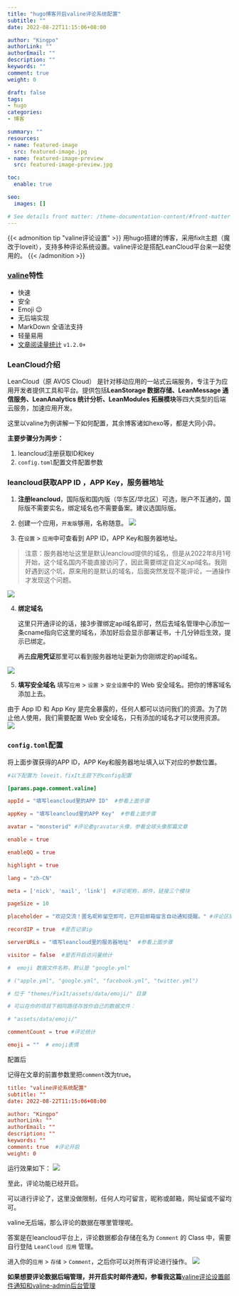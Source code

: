 ```yaml
---
title: "hugo博客开启valine评论系统配置"
subtitle: ""
date: 2022-08-22T11:15:06+08:00

author: "Kingpo"
authorLink: ""
authorEmail: ""
description: ""
keywords: ""
comment: true
weight: 0

draft: false
tags:
- hugo
categories:
- 博客

summary: ""
resources:
- name: featured-image
  src: featured-image.jpg
- name: featured-image-preview
  src: featured-image-preview.jpg

toc:
  enable: true

seo:
  images: []

# See details front matter: /theme-documentation-content/#front-matter
---
```


<!--more-->

{{< admonition tip "valine评论设置" >}}
用hugo搭建的博客，采用fixIt主题（魔改于loveit），支持多种评论系统设置。valine评论是搭配LeanCloud平台来一起使用的。
{{< /admonition >}}


### [valine](https://valine.js.org/)特性

-   快速
-   安全
-   Emoji 😉
-   无后端实现
-   MarkDown 全语法支持
-   轻量易用
-   [文章阅读量统计](https://valine.js.org/visitor.html) `v1.2.0+`

### LeanCloud介绍
LeanCloud（原 AVOS Cloud） 是针对移动应用的一站式云端服务，专注于为应用开发者提供工具和平台。提供包括**LeanStorage 数据存储、LeanMessage 通信服务、LeanAnalytics 统计分析、LeanModules 拓展模块**等四大类型的后端云服务，加速应用开发。

这里以valine为例讲解一下如何配置，其余博客诸如hexo等，都是大同小异。

**主要步骤分为两步：**

1.  leancloud注册获取ID和key
2. `config.toml`配置文件配置参数 


### leancloud获取APP ID ，APP Key，服务器地址
1. **注册leancloud**，国际版和国内版（华东区/华北区）可选，账户不互通的，国际版不需要实名，绑定域名也不需要备案。建议选国际版。
2. 创建一个应用，`开发版`够用，名称随意。
![](https://s3.bmp.ovh/imgs/2022/08/23/3c7ae83b11964f52.png)

3. 在`设置` > `应用`中可查看到 APP ID，APP Key和服务器地址。

> 注意：服务器地址这里是默认leancloud提供的域名，但是从2022年8月1号开始，这个域名国内不能直接访问了，因此需要绑定自定义api域名。我刚好遇到这个坑，原来用的是默认的域名，后面突然发现不能评论，一通操作才发现这个问题。

![](https://s3.bmp.ovh/imgs/2022/08/23/3f85839cd5f21b2d.png)

4. **绑定域名**

	这里只开通评论的话，接3步骤绑定api域名即可，然后去域名管理中心添加一条cname指向它这里的域名，添加好后会显示部署证书，十几分钟后生效，提示已绑定。

	再去**应用凭证**那里可以看到服务器地址更新为你刚绑定的api域名。

![](https://s3.bmp.ovh/imgs/2022/08/23/2e9ebace344ddb15.png)


5. **填写安全域名**
填写`应用` > `设置` > `安全设置`中的 Web 安全域名。把你的博客域名添加上去。

由于 App ID 和 App Key 是完全暴露的，任何人都可以访问我们的资源。为了防止他人使用，我们需要配置 Web 安全域名，只有添加的域名才可以使用资源。
![](https://s3.bmp.ovh/imgs/2022/08/23/6d6eff52af936782.png)

### `config.toml`配置

将上面步骤获得的APP ID，APP Key和服务器地址填入以下对应的参数位置。

~~~toml
#以下配置为 loveit，fixIt主题下的config配置

[params.page.comment.valine]

appId = "填写leancloud里的APP ID"  #参看上面步骤

appKey = "填写leancloud里的APP Key"  #参看上面步骤

avatar = "monsterid" #评论者gravatar头像，参看全球头像那篇文章

enable = true

enableQQ = true  

highlight = true

lang = "zh-CN"  

meta = ['nick', 'mail', 'link']  #评论昵称，邮件，链接三个模块

pageSize = 10 

placeholder = "欢迎交流！匿名昵称留空即可，已开启邮箱留言自动通知提醒。" #评论区提醒文字

recordIP = true  #是否记录ip

serverURLs = "填写leancloud里的服务器地址"  #参看上面步骤

visitor = false  #是否开启访问量统计

#  emoji 数据文件名称，默认是 "google.yml"

# ("apple.yml", "google.yml", "facebook.yml", "twitter.yml")

# 位于 "themes/FixIt/assets/data/emoji/" 目录

# 可以在你的项目下相同路径存放你自己的数据文件：

# "assets/data/emoji/"

commentCount = true #评论统计

emoji = ""  # emoji表情


~~~


配置后

记得在文章的前置参数里把`comment`改为true。
``` toml
title: "valine评论系统配置"
subtitle: ""
date: 2022-08-22T11:15:06+08:00

author: "Kingpo"
authorLink: ""
authorEmail: ""
description: ""
keywords: ""
comment: true  #评论开启
weight: 0
```


运行效果如下：
![](https://s3.bmp.ovh/imgs/2022/08/23/fca811ded03ff90f.png)


至此，评论功能已经开启。

可以进行评论了，这里没做限制，任何人均可留言，昵称或邮箱，网址留或不留均可。

valine无后端，那么评论的数据在哪里管理呢。

答案是在leancloud平台上，评论数据都会存储在名为 `Comment` 的 Class 中，需要自行登陆 `LeanCloud 应用` 管理。

进入你的`应用` > `存储` > `Comment`，之后你可以对所有评论进行操作。
![](https://s3.bmp.ovh/imgs/2022/08/23/4f0de8a3925b9f55.png)


**如果想要评论数据后端管理，并开启实时邮件通知，参看我这篇**[valine评论设置邮件通知和valine-admin后台管理](/posts/202208/技术valine评论设置邮件通知和valine-admin后台管理/)